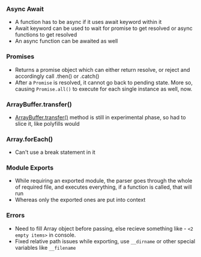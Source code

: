 ### Async Await
- A function has to be async if it uses await keyword within it
- Await keyword can be used to wait for promise to get resolved or async functions to get resolved
- An async function can be awaited as well

### Promises
- Returns a promise object which can either return resolve, or reject and accordingly call .then() or .catch()
- After a `Promise` is resolved, it cannot go back to pending state. More so, causing `Promise.all()` to execute for each single instance as well, now.

### ArrayBuffer.transfer()
- [ArrayBuffer.transfer()](https://developer.mozilla.org/en-US/docs/Web/JavaScript/Reference/Global_Objects/ArrayBuffer/transfer) method is still in experimental phase, so had to slice it, like polyfills would

### Array.forEach()
- Can't use a break statement in it

### Module Exports
- While requiring an exported module, the parser goes through the whole of required file, and executes everything, if a function is called, that will run
- Whereas only the exported ones are put into context


### Errors
- Need to fill Array object before passing, else recieve something like - `<2 empty items>` in console.
- Fixed relative path issues while exporting, use `__dirname` or other special variables like `__filename`